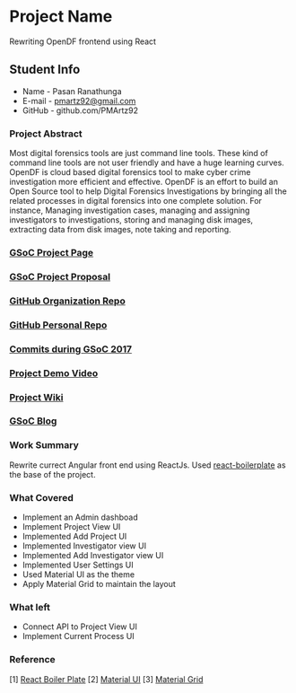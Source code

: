 # Project Name

Rewriting OpenDF frontend using React

## Student Info

- Name - Pasan Ranathunga
- E-mail - pmartz92@gmail.com
- GitHub - github.com/PMArtz92

### Project Abstract

Most digital forensics tools are just command line tools. These kind of command line tools are not user friendly and have a huge learning curves. OpenDF is cloud based digital forensics tool to make cyber crime investigation more efficient and effective. OpenDF is an effort to build an Open Source tool to help Digital Forensics Investigations by bringing all the related processes in digital forensics into one complete solution. For instance, Managing investigation cases, managing and assigning investigators to investigations, storing and managing disk images, extracting data from disk images, note taking and reporting.


### [GSoC Project Page](https://summerofcode.withgoogle.com/projects/#4518119103004672)

### [GSoC Project Proposal](http://LinikToYourGSoCProjectProposal)

### [GitHub Organization Repo](https://github.com/scorelab/OpenDF)

### [GitHub Personal Repo](https://github.com/PMArtz92/OpenDF)

### [Commits during GSoC 2017](https://github.com/scorelab/OpenDF/commits/react-ui?author=pmartz92)

### [Project Demo Video](http://LinkToDemoVideo)

### [Project Wiki](http://github.com)

### [GSoC Blog](http://GSoCBlog)

### Work Summary

Rewrite currect Angular front end using ReactJs. Used [react-boilerplate](https://github.com/react-boilerplate/react-boilerplate) as the base of the project.

### What Covered
- Implement an Admin dashboad
- Implement Project View UI
- Implemented Add Project UI
- Implemented Investigator view UI
- Implemented Add Investigator view UI
- Implemented User Settings UI
- Used Material UI as the theme
- Apply Material Grid to maintain the layout
### What left

- Connect API to Project View UI
- Implement Current Process UI

### Reference

[1] [React Boiler Plate](https://github.com/react-boilerplate/react-boilerplate)
[2] [Material UI](http://www.material-ui.com)
[3] [Material Grid](https://github.com/roylee0704/react-flexbox-grid)

